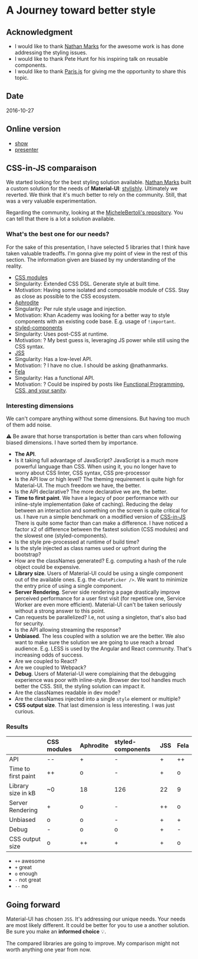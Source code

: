 # A Journey toward better style

## Acknowledgment

- I would like to thank [Nathan Marks](https://github.com/nathanmarks) for the awesome work is has done addressing the styling issues.
- I would like to thank Pete Hunt for his inspiring talk on reusable components.
- I would like to thank [Paris.js](http://parisjs.org/) for giving me the opportunity to share this topic.

## Date

2016-10-27

## Online version

- [show](https://oliviertassinari.github.io/a-journey-toward-better-style/)
- [presenter](https://oliviertassinari.github.io/a-journey-toward-better-style/#/?presenter)

## CSS-in-JS comparaison

We started looking for the best styling solution available.
[Nathan Marks](https://github.com/nathanmarks) built a custom solution
for the needs of **Material-UI**: [stylishly](https://github.com/nathanmarks/stylishly).
Ultimately we reverted. We think that it's much better to rely on the community.
Still, that was a very valuable experimentation.

Regarding the community, looking at the [MicheleBertoli's repository](https://github.com/MicheleBertoli/css-in-js). You can tell that there is a lot a solution available.

### What's the best one for our needs?

For the sake of this presentation, I have selected 5 libraries that I think have
taken valuable tradeoffs.
I'm gonna give my point of view in the rest of this section.
The information given are biased by my understanding of the reality.

- [CSS modules](https://github.com/css-modules/css-modules)
 - Singularity: Extended CSS DSL. Generate style at built time.
 - Motivation: Having some isolated and composable module of CSS.
Stay as close as possible to the CSS ecosystem.
- [Aphrodite](https://github.com/Khan/aphrodite)
 - Singularity: Per rule style usage and injection.
 - Motivation: Khan Academy was looking for a better way to style components with an existing code base. E.g. usage of `!important`.
- [styled-components](https://github.com/styled-components/styled-components)
 - Singularity: Uses post-CSS at runtime.
 - Motivation: ? My best guess is, leveraging JS power while still using the CSS syntax.
- [JSS](https://github.com/cssinjs/jss)
 - Singularity: Has a low-level API.
 - Motivation: ? I have no clue. I should be asking @nathanmarks.
- [Fela](https://github.com/rofrischmann/fela)
 - Singularity: Has a functional API.
 - Motivation: ? Could be inspired by posts like [Functional Programming, CSS, and your sanity](http://www.jon.gold/2015/07/functional-css/).

### Interesting dimensions

We can't compare anything without some dimensions.
But having too much of them add noise.

:warning: Be aware that horse transportation is better than cars when following biased
dimensions.
I have sorted them by importance.

- **The API**.
 - Is it taking full advantage of JavaScript?
 JavaScript is a much more powerful language than CSS.
 When using it, you no longer have to worry about CSS linter, CSS syntax, CSS pre-processor
 - Is the API low or high level?
 The theming requirement is quite high for Material-UI. The much freedom we have, the better.
 - Is the API declarative?
 The more declarative we are, the better.
- **Time to first paint**.
We have a legacy of poor performance with our inline-style implementation (lake of caching).
Reducing the delay between an interaction and something on the screen is quite critical for us.
I have run a simple benchmark on a modified version of [CSS-in-JS](https://github.com/MicheleBertoli/css-in-js)
There is quite some factor than can make a difference. I have noticed a factor x2 of difference between the fastest solution (CSS modules) and the slowest one (styled-components).
 - Is the style pre-processed at runtime of build time?
 - Is the style injected as class names used or upfront during the bootstrap?
 - How are the classNames generated? E.g. computing a hash of the rule object could be expensive.
- **Library size**.
Users of Material-UI could be using a single component out of the available ones.
E.g. the `<DatePicker />`.
We want to minimize the entry price of using a single component.
- **Server Rendering**.
Server side rendering a page drastically improve perceived performance for a user first visit (for repetitive one, Service Worker are even more efficient).
Material-UI can't be taken seriously without a strong answer to this point.
 - Can requests be parallelized?
 I.e, not using a singleton, that's also bad for security.
 - Is the API allowing streaming the response?
- **Unbiased**.
The less coupled with a solution we are the better.
We also want to make sure the solution we are going to use reach a broad audience.
E.g. LESS is used by the Angular and React community. That's increasing odds of success.
 - Are we coupled to React?
 - Are we coupled to Webpack?
- **Debug**.
Users of Material-UI were complaining that the debugging experience was poor with inline-style.
Browser dev tool handles much better the CSS.
Still, the styling solution can impact it.
 - Are the classNames readable in dev mode?
 - Are the classNames injected into a single `style` element or multiple?
- **CSS output size**.
That last dimension is less interesting.
I was just curious.

### Results

|    | CSS modules | Aphrodite | styled-components | JSS | Fela |
|:---|:------------|:----------|:------------------|:----|:-----|
| API | -- | + | - | + | ++ |
| Time to first paint | ++ | o | - | + | o |
| Library size in kB | ~0 | 18 | 126 | 22 | 9 |
| Server Rendering | + | o | - | ++ | o |
| Unbiased | o | o | - | + | + |
| Debug| - | o | o | + | - |
| CSS output size | o | ++ | + | + | o |

- `++` awesome
- `+` great
- `o` enough
- `-` not great
- `--` no

## Going forward

Material-UI has chosen `JSS`. It's addressing our unique needs.
Your needs are most likely different. It could be better for you to use a another solution.
Be sure you make an **informed choice** :bulb:.

The compared libraries are going to improve.
My comparison might not worth anything one year from now.

